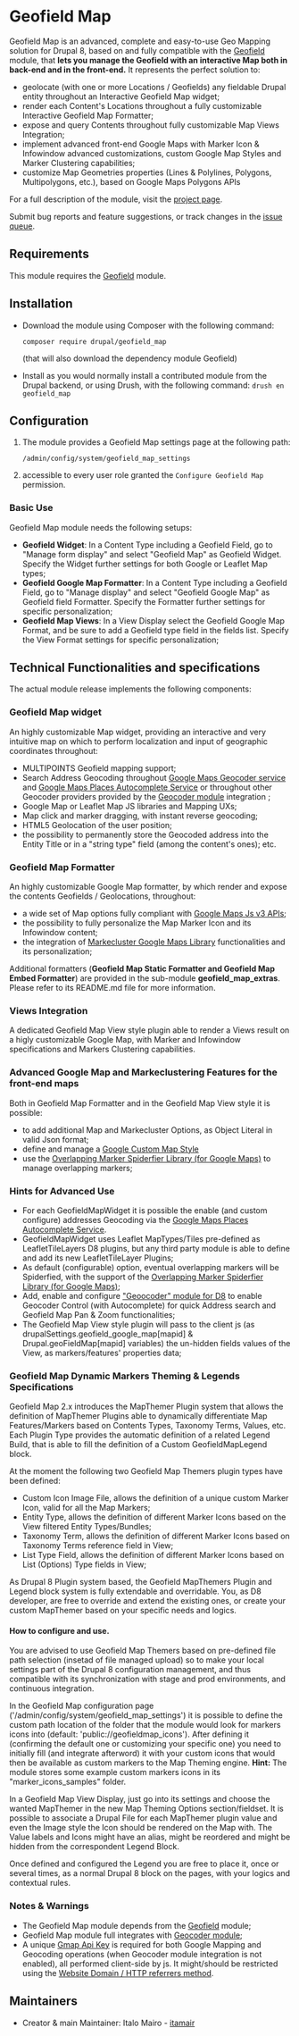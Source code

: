 # Geofield Map

Geofield Map is an advanced, complete and easy-to-use Geo Mapping solution for Drupal 8,
based on and fully compatible with the
[Geofield](https://www.drupal.org/project/geofield "Geofield") module,
that **lets you manage the Geofield with an interactive Map both in back-end
and in the front-end.** It represents the perfect solution to:

- geolocate (with one or more Locations / Geofields) any fieldable Drupal
  entity throughout an Interactive Geofield Map widget;
- render each Content's Locations throughout a fully customizable Interactive
  Geofield Map Formatter;
- expose and query Contents throughout fully customizable Map Views
  Integration;
- implement advanced front-end Google Maps with Marker Icon & Infowindow
  advanced customizations, custom Google Map Styles and Marker Clustering
  capabilities;
- customize Map Geometries properties (Lines & Polylines, Polygons,
  Multipolygons, etc.), based on Google Maps Polygons APIs

For a full description of the module, visit the
[project page](https://www.drupal.org/project/geofield_map).

Submit bug reports and feature suggestions, or track changes in the
[issue queue](https://www.drupal.org/project/issues/geofield_map).

## Requirements

This module requires the [Geofield](https://www.drupal.org/project/geofield)
module.

## Installation

- Download the module using Composer with the following command:

  `composer require drupal/geofield_map`

  (that will also download the dependency module Geofield)


- Install as you would normally install a contributed module from the Drupal
  backend, or using Drush, with the following command:
 `drush en geofield_map`


## Configuration

1. The module provides a Geofield Map settings page at the following path:

   `/admin/config/system/geofield_map_settings`

2. accessible to every user role granted the `Configure Geofield Map` permission.

### **Basic Use**

Geofield Map module needs the following setups:

- **Geofield Widget**: In a Content Type including a Geofield Field, go to
  "Manage form display" and select "Geofield Map" as Geofield Widget. Specify the
  Widget further settings for both Google or Leaflet Map types;
- **Geofield Google Map Formatter**: In a Content Type including a Geofield Field,
  go to "Manage display" and select "Geofield Google Map" as Geofield field
  Formatter. Specify the Formatter further settings for specific personalization;
- **Geofield Map Views**: In a View Display select the Geofield Google Map Format,
  and be sure to add a Geofield type field in the fields list. Specify the View
  Format settings for specific personalization;

## **Technical Functionalities and specifications**

The actual module release implements the following components:

### **Geofield Map widget**

An highly customizable Map widget, providing an interactive and very intuitive
map on which to perform localization and input of geographic coordinates
throughout:

- MULTIPOINTS Geofield mapping support;
- Search Address Geocoding throughout [Google Maps Geocoder service](https://developers.google.com/maps/documentation/javascript/geocoding) and
  [Google Maps Places Autocomplete Service](https://developers.google.com/maps/documentation/javascript/examples/places-autocomplete)
  or throughout other Geocoder providers provided by the
  [Geocoder module](https://www.drupal.org/project/geocoder) integration ;
- Google Map or Leaflet Map JS libraries and Mapping UXs;
- Map click and marker dragging, with instant reverse geocoding;
- HTML5 Geolocation of the user position;
- the possibility to permanently store the Geocoded address into the Entity
  Title or in a "string type" field (among the content's ones); etc.

### **Geofield Map Formatter**

An highly customizable Google Map formatter, by which render and expose the
contents Geofields / Geolocations, throughout:

- a wide set of Map options fully compliant with
  [Google Maps Js v3 APIs](https://developers.google.com/maps/documentation/javascript/);
- the possibility to fully personalize the Map Marker Icon and its Infowindow
  content;
- the integration of
  [Markecluster Google Maps Library](https://github.com/googlemaps/js-marker-clusterer)
  functionalities and its personalization;

Additional formatters (**Geofield Map Static Formatter and Geofield Map Embed
Formatter**) are provided in the sub-module **geofield_map_extras**.
Please refer to its README.md file for more information.

### Views Integration

A dedicated Geofield Map View style plugin able to render a Views result on a
higly customizable Google Map, with Marker and Infowindow specifications and
Markers Clustering capabilities.

### Advanced Google Map and Markeclustering Features for the front-end maps

Both in Geofield Map Formatter and in the Geofield Map View style it is
possible:

- to add additional Map and Markecluster Options, as Object Literal in valid
Json format;
- define and manage a
  [Google Custom Map Style](https://developers.google.com/maps/documentation/javascript/examples/maptype-styled-simple)
- use the
  [Overlapping Marker Spiderfier Library (for Google Maps)](https://github.com/jawj/OverlappingMarkerSpiderfier#overlapping-marker-spiderfier-for-google-maps-api-v3)
to manage overlapping markers;

### Hints for Advanced Use

- For each GeofieldMapWidget it is possible the enable (and custom configure)
  addresses Geocoding via the
  [Google Maps Places Autocomplete Service](https://developers.google.com/maps/documentation/javascript/examples/places-autocomplete).
- GeofieldMapWidget uses Leaflet MapTypes/Tiles pre-defined as
  LeafletTileLayers D8 plugins, but any third party module is able to define and
  add its new LeafletTileLayer Plugins;
- As default (configurable) option, eventual overlapping markers will be
  Spiderfied, with the support of the
  [Overlapping Marker Spiderfier Library (for Google Maps)](https://github.com/jawj/OverlappingMarkerSpiderfier#overlapping-marker-spiderfier-for-google-maps-api-v3 "Overlapping Marker Spiderfier Library (for Google Maps)");
- Add, enable and configure
  ["Geoocoder" module for D8](https://www.drupal.org/project/geocoder) to enable
  Geocoder Control (with Autocomplete) for quick Address search and Geofield Map
  Pan & Zoom functionalities;
- The Geofield Map View style plugin will pass to the client js
  (as drupalSettings.geofield_google_map[mapid] & Drupal.geoFieldMap[mapid]
  variables) the un-hidden fields values of the View, as markers/features'
  properties data;

### **Geofield Map Dynamic Markers Theming & Legends Specifications**

Geofield Map 2.x introduces the MapThemer Plugin system that allows the
definition of MapThemer Plugins able to dynamically differentiate Map
Features/Markers based on Contents Types, Taxonomy Terms, Values, etc. Each
Plugin Type provides the automatic definition of a related Legend Build, that
is able to fill the definition of a Custom GeofieldMapLegend block.

At the moment the following two Geofield Map Themers plugin types have been
defined:

- Custom Icon Image File, allows the definition of a unique custom Marker
  Icon, valid for all the Map Markers;
- Entity Type, allows the definition of different Marker Icons based on the
  View filtered Entity Types/Bundles;
- Taxonomy Term, allows the definition of different Marker Icons based on
  Taxonomy Terms reference field in View;
- List Type Field, allows the definition of different Marker Icons based on
  List (Options) Type fields in View;

As Drupal 8 Plugin system based, the Geofield MapThemers Plugin and Legend
block system is fully extendable and overridable. You, as D8 developer, are
free to override and extend the existing ones, or create your custom MapThemer
based on your specific needs and logics.

#### How to configure and use.

You are advised to use Geofield Map Themers based on pre-defined file path
selection (insetad of file managed upload) so to make your local settings
part of the Drupal 8 configuration management, and thus compatible with its
synchronization with stage and prod environments, and continuous integration.

In the Geofield Map configuration page ('/admin/config/system/geofield_map_settings')
it is possible to define the custom path location of the folder that the module
would look for markers icons into (default: 'public://geofieldmap_icons').
After defining it (confirming the default one or customizing your specific one)
you need to initially fill (and integrate afterword) it with your custom
icons that would then be available as custom markers to the Map Theming engine.
**Hint:** The module stores some example custom markers icons in its
"marker_icons_samples" folder.

In a Geofield Map View Display, just go into its settings and choose the wanted
MapThemer in the new Map Theming Options section/fieldset. It is possible to
associate a Drupal File for each MapThemer plugin value and even the
Image style the Icon should be rendered on the Map with. The Value labels and
Icons might have an alias, might be reordered and might be hidden from the
correspondent Legend Block.

Once defined and configured the Legend you are free to place it, once or
several times, as a normal Drupal 8 block on the pages, with your logics and
contextual rules.

### **Notes & Warnings**

- The Geofield Map module depends from the
  [Geofield](https://www.drupal.org/project/geofield) module;
- Geofield Map module full integrates with [Geocoder module](https://www.drupal.org/project/geocoder);
- A unique
  [Gmap Api Key](https://developers.google.com/maps/documentation/javascript/get-api-key)
  is required for both Google Mapping and Geocoding operations (when Geocoder
   module integration is not enabled), all performed client-side by js.
  It might/should be restricted using the
  [Website Domain / HTTP referrers method](https://developers.google.com/maps/documentation/javascript/get-api-key#key-restrictions).


## Maintainers

- Creator & main Maintainer: Italo Mairo - [itamair](https://www.drupal.org/u/itamair)
